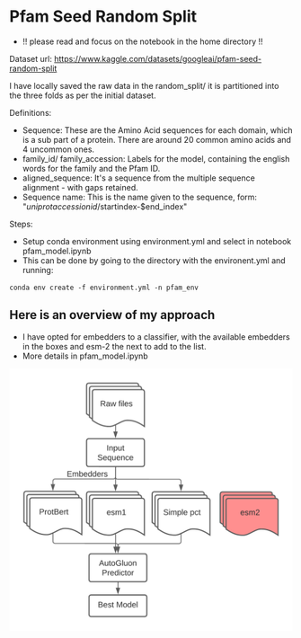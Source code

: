 # Pfam Seed Random Split

* !! please read and focus on the notebook in the home directory !!

Dataset url: https://www.kaggle.com/datasets/googleai/pfam-seed-random-split

I have locally saved the raw data in the random_split/ it is partitioned into the three folds as per the initial dataset.

Definitions:
* Sequence: These are the Amino Acid sequences for each domain, which is a sub part of a protein. There are around 20 common amino acids and 4 uncommon ones.
* family_id/ family_accession: Labels for the model, containing the english words for the family and the Pfam ID.
* aligned_sequence: It's a sequence from the multiple sequence alignment - with gaps retained. 
* Sequence name: This is the name given to the sequence, form: "$uniprotaccessionid/$startindex-$end_index"

Steps:
* Setup conda environment using environment.yml and select in notebook pfam_model.ipynb
* This can be done by going to the directory with the environent.yml and running:
```
conda env create -f environment.yml -n pfam_env
```

## Here is an overview of my approach

* I have opted for embedders to a classifier, with the available embedders in the boxes and esm-2 the next to add to the list.
* More details in pfam_model.ipynb

![](images/pfam.png)


